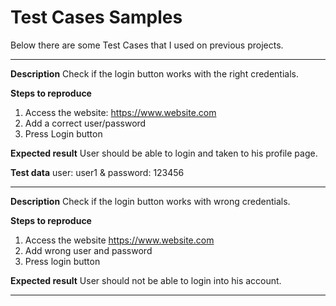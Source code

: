 # Test Cases Samples
Below there are some Test Cases that I used on previous projects.

-----------

**Description**
Check if the login button works with the right credentials.

**Steps to reproduce**
1. Access the website: https://www.website.com
2. Add a correct user/password
3. Press Login button

**Expected result**
User should be able to login and taken to his profile page.

**Test data**
user: user1 & password: 123456

-----------

**Description**
Check if the login button works with wrong credentials.

**Steps to reproduce**
1. Access the website https://www.website.com
2. Add wrong user and password
3. Press login button
   
**Expected result**
User should not be able to login into his account.

-----------

